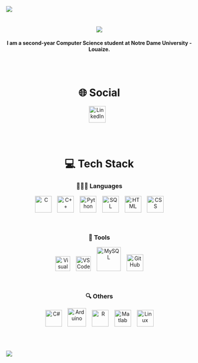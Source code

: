 <img src="https://github.com/ayhamsbh/ayhamsbh/assets/155199728/71fdbe6a-fd47-43fb-9673-b99af62379c7">

<h1 align="center">
    <img src="https://readme-typing-svg.herokuapp.com/?font=Righteous&size=35&center=true&vCenter=true&width=500&height=70&duration=4000&lines=Hi+There!+👋;+I'm+Ayham+Bouhamdan!;" />
</h1>

<h4 align="center">I am a second-year Computer Science student at Notre Dame University - Louaize.</h4>

<br><br>

<h1 align="center">🌐 Social</h1>
<p align="center">
    <img alt="LinkedIn" width="45px" src="https://cdn.jsdelivr.net/gh/devicons/devicon/icons/linkedin/linkedin-original.svg" />&nbsp;&nbsp;&nbsp;
</p>


<br><br>

<h1 align="center">💻 Tech Stack</h1>

<h3 align="center">👨🏻‍💻 Languages</h3>

<p align="center">
    <img alt="C" width="45px" src="https://cdn.jsdelivr.net/gh/devicons/devicon@latest/icons/c/c-original.svg" />&nbsp;&nbsp;&nbsp;
    <img alt="C++" width="45px" src="https://cdn.jsdelivr.net/gh/devicons/devicon@latest/icons/cplusplus/cplusplus-original.svg" />&nbsp;&nbsp;&nbsp;
    <a href="https://www.python.org/"><img alt="Python" width="45px" src="https://cdn.jsdelivr.net/gh/devicons/devicon@latest/icons/python/python-original.svg" /></a>&nbsp;&nbsp;&nbsp;
    <img alt="SQL" width="45px" src="https://cdn.jsdelivr.net/gh/devicons/devicon@latest/icons/azuresqldatabase/azuresqldatabase-original.svg" />&nbsp;&nbsp;&nbsp;
    <img alt="HTML" width="45px" src="https://cdn.jsdelivr.net/gh/devicons/devicon@latest/icons/html5/html5-original.svg" />&nbsp;&nbsp;&nbsp;
    <img alt="CSS" width="45px" src="https://cdn.jsdelivr.net/gh/devicons/devicon@latest/icons/css3/css3-original.svg" />
</p>


<br>

<h3 align="center">🧰 Tools</h3>

<p align="center">
    <img alt="Visual Studio" width="40px" src="https://cdn.jsdelivr.net/gh/devicons/devicon@latest/icons/visualstudio/visualstudio-original.svg" />&nbsp;&nbsp;&nbsp;
    <img alt="VS Code" width="40px" src="https://cdn.jsdelivr.net/gh/devicons/devicon@latest/icons/vscode/vscode-original.svg" />&nbsp;&nbsp;&nbsp;
    <a href="https://www.mysql.com/"><img alt="MySQL" width="65px" src="https://cdn.jsdelivr.net/gh/devicons/devicon@latest/icons/mysql/mysql-original-wordmark.svg" /></a>&nbsp;&nbsp;&nbsp;
    <img alt="GitHub" width="45px" src="https://cdn.jsdelivr.net/gh/devicons/devicon@latest/icons/github/github-original.svg" />
</p>

<br>

<h3 align="center">🔍 Others</h3>

<p align="center">
    <img alt="C#" width="45px" src="https://cdn.jsdelivr.net/gh/devicons/devicon@latest/icons/csharp/csharp-original.svg" />&nbsp;&nbsp;&nbsp;
    <img alt="Arduino" width="50px" src="https://cdn.jsdelivr.net/gh/devicons/devicon@latest/icons/arduino/arduino-original-wordmark.svg" />&nbsp;&nbsp;&nbsp;
    <img alt="R" width="45px" src="https://cdn.jsdelivr.net/gh/devicons/devicon@latest/icons/r/r-original.svg" />&nbsp;&nbsp;&nbsp;
    <img alt="Matlab" width="45px" src="https://cdn.jsdelivr.net/gh/devicons/devicon@latest/icons/matlab/matlab-original.svg" />&nbsp;&nbsp;&nbsp;
    <img alt="Linux" width="45px" src="https://cdn.jsdelivr.net/gh/devicons/devicon/icons/linux/linux-original.svg" />
</p>

<br><br>

<img src="https://github.com/ayhamsbh/ayhamsbh/assets/155199728/71fdbe6a-fd47-43fb-9673-b99af62379c7">
